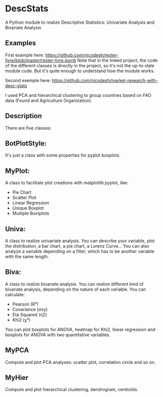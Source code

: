 # DescStats
A Python module to realize Descriptive Statistics: Univariate Analysis and Bivariate Analysis

## Examples

First example  here: https://github.com/nicodesh/rester-livre/blob/master/rester-livre.ipynb
Note that in the linked project, the code of the different classes is directly in the project, so it's not the up-to-date module code. But it's quite enough to understand how the module works.

Second exemple here: https://github.com/nicodesh/market-research-with-desc-stats

I used PCA and hierarchical clustering to group countries based on FAO data (Found and Agriculture Organization).

## Description
There are five classes:

## BotPlotStyle:
It's just a class with some properties for pyplot boxplots.

## MyPlot:
A class to facilitate plot creations with matplotlib.pyplot, like:
- Pie Chart
- Scatter Plot
- Linear Regression
- Unique Boxplot
- Multiple Boxtplots

## Univa:
A class to realize univariate analysis. You can describe your variable, plot the distribution, a bar chart, a pie chart, a Lorenz Curve... You can also analyze a variable depending on a filter, which has to be another variable with the same length.

## Biva:
A class to realize bivariate analysis. You can realize different kind of bivariate analysis, depending on the nature of each variable. You can calculate:

- Pearson (R²)
- Covariance (σxy)
- Eta Squared (η2)
- Khi2 (χ²)

You can plot boxplots for ANOVA, heatmap for Khi2, linear regression and boxplots for ANOVA with two quantitative variables.

## MyPCA
Compute and plot PCA analyses: scatter plot, correlation circle and so on.

## MyHier
Compute and plot hierarchical clustering, dendrogram, centroïds.
